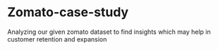 # Zomato-case-study
Analyzing our given zomato dataset to find insights which may help in customer retention and expansion
